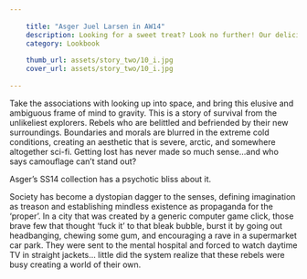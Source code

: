 ```yaml
---
    
    title: "Asger Juel Larsen in AW14"
    description: Looking for a sweet treat? Look no further! Our delicious recipe for Berry Cheesecake Parfait made with Philadelphia Cream Cheese, mixed berries, Nilla wafers and Cool Whip is definitely the perfect treat! 
    category: Lookbook
    
    thumb_url: assets/story_two/10_i.jpg
    cover_url: assets/story_two/10_i.jpg
    
---
```


Take the associations with looking up into space, and bring this elusive and ambiguous frame of mind to gravity. This is a story of survival from the unlikeliest explorers. Rebels who are belittled and befriended by their new surroundings. Boundaries and morals are blurred in the extreme cold conditions, creating an aesthetic that is severe, arctic, and somewhere altogether sci-fi. Getting lost has never made so much sense...and who says camouflage can’t stand out?

Asger’s SS14 collection has a psychotic bliss about it.

Society has become a dystopian dagger to the senses, defining imagination as treason and establishing mindless existence as propaganda for the ‘proper’. In a city that was created by a generic computer game click, those brave few that thought ‘fuck it’ to that bleak bubble, burst it by going out headbanging, chewing some gum, and encouraging a rave in a supermarket car park. They were sent to the mental hospital and forced to watch daytime TV in straight jackets... little did the system realize that these rebels were busy creating a world of their own.
